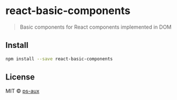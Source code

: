 # react-basic-components

> Basic components for React components implemented in DOM

## Install

```bash
npm install --save react-basic-components
```

## License

MIT © [ps-aux](https://github.com/ps-aux)
